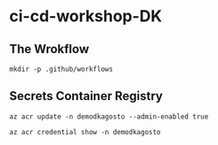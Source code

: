 # ci-cd-workshop-DK


## The Wrokflow

```
mkdir -p .github/workflows
```

## Secrets Container Registry

```
az acr update -n demodkagosto --admin-enabled true
```
```
az acr credential show -n demodkagosto
```